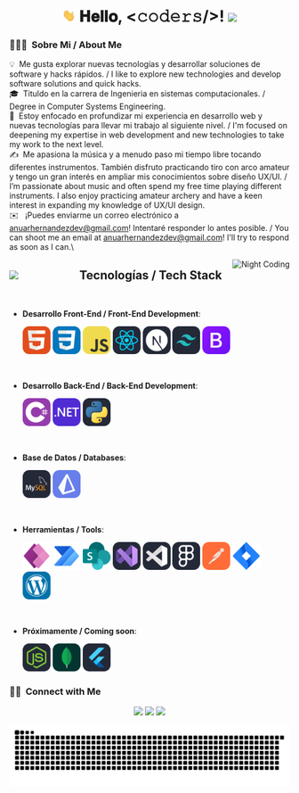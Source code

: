 

<h1 align="center">
  <img src="https://github.com/Parply/Parply/blob/master/.github/Hi.gif?raw=true" width="24px">
  𝐇𝐞𝐥𝐥𝐨, &lt;𝚌𝚘𝚍𝚎𝚛𝚜/&gt;!
  <img src="GIF/Hi.gif" width="40px" />
</h1>


### 👨🏻‍💻 &nbsp;Sobre Mi / About Me

💡 &nbsp;Me gusta explorar nuevas tecnologías y desarrollar soluciones de software y hacks rápidos. / I like to explore new technologies and develop software solutions and quick hacks.\
🎓 &nbsp;Tituldo en la carrera de Ingenieria en sistemas computacionales. / Degree in Computer Systems Engineering.\
🌱 &nbsp;Estoy enfocado en profundizar mi experiencia en desarrollo web y nuevas tecnologías para llevar mi trabajo al siguiente nivel. / I'm focused on deepening my expertise in web development and new technologies to take my work to the next level.\
✍️ &nbsp;Me apasiona la música y a menudo paso mi tiempo libre tocando diferentes instrumentos. También disfruto practicando tiro con arco amateur y tengo un gran interés en ampliar mis conocimientos sobre diseño UX/UI. / I’m passionate about music and often spend my free time playing different instruments. I also enjoy practicing amateur archery and have a keen interest in expanding my knowledge of UX/UI design.\
✉️ &nbsp; ¡Puedes enviarme un correo electrónico a anuarhernandezdev@gmail.com! Intentaré responder lo antes posible. / You can shoot me an email at anuarhernandezdev@gmail.com! I'll try to respond as soon as I can.\


<img alt="Night Coding" src="https://media.giphy.com/media/SWoSkN6DxTszqIKEqv/giphy.gif" align="right"/>

## <img src="https://media2.giphy.com/media/QssGEmpkyEOhBCb7e1/giphy.gif?cid=ecf05e47a0n3gi1bfqntqmob8g9aid1oyj2wr3ds3mg700bl&rid=giphy.gif" style="width:2rem; margin-right:100px;" > <b>&nbsp;Tecnologías / Tech Stack</b>
<br>

<p align="center">

- **Desarrollo Front-End / Front-End Development**:
    
    <img src="https://github.com/tandpfun/skill-icons/blob/main/icons/HTML.svg" width="50px" title="HTML5" alt="HTML5">  <img src="https://github.com/tandpfun/skill-icons/blob/main/icons/CSS.svg" width="50px" title="CSS3" alt="CSS3">  <img src="https://github.com/tandpfun/skill-icons/blob/main/icons/JavaScript.svg" width="50px" title="JavaScript" alt="JavaScript"> <img src="https://github.com/tandpfun/skill-icons/blob/main/icons/React-Dark.svg" width="50px" title="ReactJS" alt="ReactJS"> <img src="https://github.com/tandpfun/skill-icons/blob/main/icons/NextJS-Dark.svg" width="50px" title="NextJS" alt="NextJS"> <img src="https://github.com/tandpfun/skill-icons/blob/main/icons/TailwindCSS-Dark.svg" width="50px" title="TailwindCSS" alt="TailwindCSS"> <img src="https://github.com/tandpfun/skill-icons/blob/main/icons/Bootstrap.svg" width="50px" title="Bootstrap" alt="Bootstrap">

<br>   
    
- **Desarrollo Back-End / Back-End Development**:

   <img src="https://github.com/tandpfun/skill-icons/blob/main/icons/CS.svg" width="50px" title="C#" alt="C#">  <img src="https://github.com/tandpfun/skill-icons/blob/main/icons/DotNet.svg" width="50px" title=".Net" alt=".Net">  <img src="https://github.com/tandpfun/skill-icons/blob/main/icons/Python-Dark.svg" width="50px" title="Python" alt="Python">

<br>

- **Base de Datos / Databases**:

  <img src="https://github.com/tandpfun/skill-icons/blob/main/icons/MySQL-Dark.svg" width="50px" title="MySQL" alt="MySQL"> <img src="https://github.com/tandpfun/skill-icons/blob/main/icons/Prisma.svg" width="50px" title="Prisma" alt="Prisma">
<br>

- **Herramientas / Tools**:

  <img src="https://github.com/AlejoX010/AlejoX010/blob/main/icons8-microsoft-power-apps-2020-240.svg" width="50px" title="Power Apps" alt="Power Apps"> <img src="https://github.com/AlejoX010/AlejoX010/blob/main/icons8-microsoft-power-automate-2020-240.svg" width="50px" title="Power Automate" alt="Power Automate"> <img src="https://github.com/AlejoX010/AlejoX010/blob/main/office.png" width="50px" title="Sharepoint" alt="Sharepoint">  <img src="https://github.com/tandpfun/skill-icons/blob/main/icons/VisualStudio-Dark.svg" width="50px" title="Visual Studio" alt="Visual Studio"> <img src="https://github.com/tandpfun/skill-icons/blob/main/icons/VSCode-Dark.svg" width="50px" title="Visual Studio Code" alt="Visual Studio Code"> <img src="https://github.com/tandpfun/skill-icons/blob/main/icons/Figma-Dark.svg" width="50px" title="Figma" alt="Figma"> <img src="https://github.com/tandpfun/skill-icons/blob/main/icons/Postman.svg" width="50px" title="Postman" alt="Postman"> <img src="https://github.com/AlejoX010/AlejoX010/blob/main/icons8-jira.svg" width="50px" title="Jira" alt="Jira"> <img src="https://github.com/tandpfun/skill-icons/blob/main/icons/Wordpress.svg" width="50px" title="Wordpress" alt="Wordpress">

<br>

- **Próximamente / Coming soon**:

  <img src="https://github.com/tandpfun/skill-icons/blob/main/icons/NodeJS-Dark.svg" width="50px" title="NodeJS" alt="NodeJS">  <img src="https://github.com/tandpfun/skill-icons/blob/main/icons/MongoDB.svg" width="50px" title="MongoDB" alt="MongoDB"> <img src="https://github.com/tandpfun/skill-icons/blob/main/icons/Flutter-Dark.svg" width="50px" title="Flutter" alt="Flutter">


</p>



### 🤝🏻 &nbsp;Connect with Me

<p align="center">
<a href="https://www.linkedin.com/in/anuar-hern%C3%A1ndez-975711227/"><img src="https://img.shields.io/badge/LinkedIn-0077B5?style=for-the-badge&logo=linkedin&logoColor=white"/></a>
<a href="mailto:anuarhernandezdelgado@gmail.com"><img src="https://img.shields.io/badge/Gmail-D14836?style=for-the-badge&logo=gmail&logoColor=white"/></a>
<a href="https://www.instagram.com/alejo_helder?igsh=aXFhMmJ0d21zdXF2"><img src="https://img.shields.io/badge/Instagram-E4405F?style=for-the-badge&logo=instagram&logoColor=white"/></a>
</p>

<p align = "center">
	<img src = "https://github.com/7oSkaaa/7oSkaaa/blob/output/github-contribution-grid-snake.svg?" alt = "Snake Game"/>
</p>

